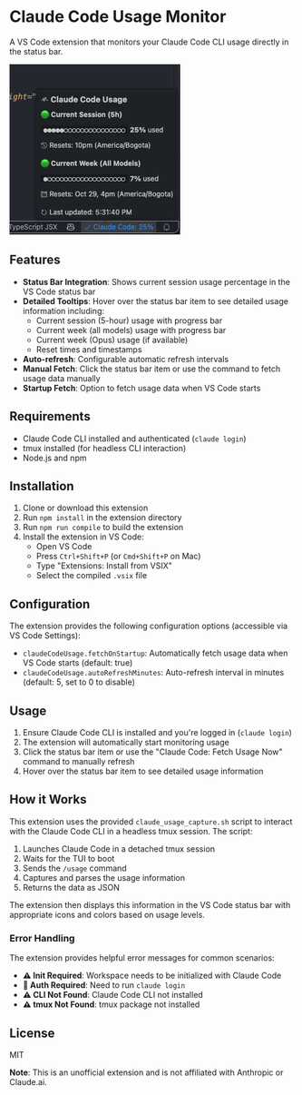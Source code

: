 # Claude Code Usage Monitor

A VS Code extension that monitors your Claude Code CLI usage directly in the status bar.

![Claude Code Usage Monitor Screenshot](./screenshot.png)

## Features

- **Status Bar Integration**: Shows current session usage percentage in the VS Code status bar
- **Detailed Tooltips**: Hover over the status bar item to see detailed usage information including:
  - Current session (5-hour) usage with progress bar
  - Current week (all models) usage with progress bar
  - Current week (Opus) usage (if available)
  - Reset times and timestamps
- **Auto-refresh**: Configurable automatic refresh intervals
- **Manual Fetch**: Click the status bar item or use the command to fetch usage data manually
- **Startup Fetch**: Option to fetch usage data when VS Code starts

## Requirements

- Claude Code CLI installed and authenticated (`claude login`)
- tmux installed (for headless CLI interaction)
- Node.js and npm

## Installation

1. Clone or download this extension
2. Run `npm install` in the extension directory
3. Run `npm run compile` to build the extension
5. Install the extension in VS Code:
   - Open VS Code
   - Press `Ctrl+Shift+P` (or `Cmd+Shift+P` on Mac)
   - Type "Extensions: Install from VSIX"
   - Select the compiled `.vsix` file

## Configuration

The extension provides the following configuration options (accessible via VS Code Settings):

- `claudeCodeUsage.fetchOnStartup`: Automatically fetch usage data when VS Code starts (default: true)
- `claudeCodeUsage.autoRefreshMinutes`: Auto-refresh interval in minutes (default: 5, set to 0 to disable)

## Usage

1. Ensure Claude Code CLI is installed and you're logged in (`claude login`)
2. The extension will automatically start monitoring usage
3. Click the status bar item or use the "Claude Code: Fetch Usage Now" command to manually refresh
4. Hover over the status bar item to see detailed usage information

## How it Works

This extension uses the provided `claude_usage_capture.sh` script to interact with the Claude Code CLI in a headless tmux session. The script:

1. Launches Claude Code in a detached tmux session
2. Waits for the TUI to boot
3. Sends the `/usage` command
4. Captures and parses the usage information
5. Returns the data as JSON

The extension then displays this information in the VS Code status bar with appropriate icons and colors based on usage levels.

### Error Handling

The extension provides helpful error messages for common scenarios:

- **⚠️ Init Required**: Workspace needs to be initialized with Claude Code
- **🔑 Auth Required**: Need to run `claude login`
- **⚠️ CLI Not Found**: Claude Code CLI not installed
- **⚠️ tmux Not Found**: tmux package not installed

## License

MIT

**Note**: This is an unofficial extension and is not affiliated with Anthropic or Claude.ai.